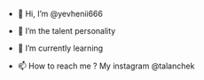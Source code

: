 - 👋 Hi, I’m @yevhenii666
- 👀 I’m the talent personality 
- 🌱 I’m currently learning 

- 📫 How to reach me ? 
My instagram @talanchek 

<!---
yevhenii666/yevhenii666 is a ✨ special ✨ repository because its `README.md` (this file) appears on your GitHub profile.
You can click the Preview link to take a look at your changes.
--->
